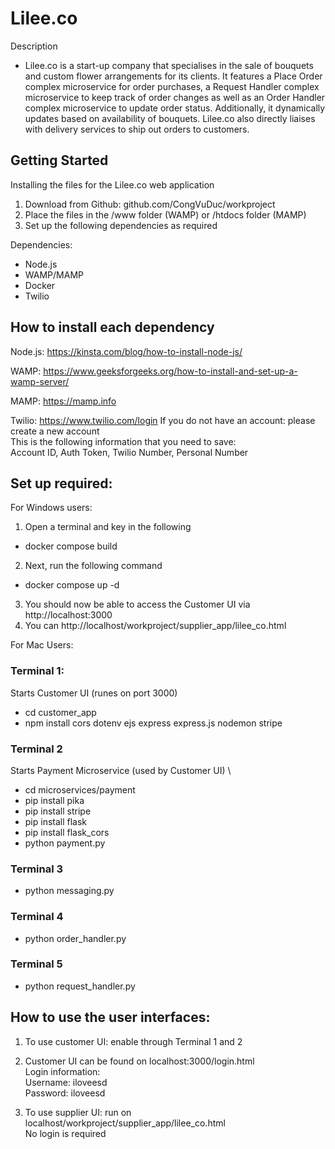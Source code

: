 # Lilee.co 


Description
- Lilee.co is a start-up company that specialises in the sale of bouquets and custom flower arrangements for its clients. It features a Place Order complex microservice for order purchases, a Request Handler complex microservice to keep track of order changes as well as an Order Handler complex microservice to update order status. Additionally, it dynamically updates based on availability of bouquets. Lilee.co also directly liaises with delivery services to ship out orders to customers.



## Getting Started
Installing the files for the Lilee.co web application
1. Download from Github: github.com/CongVuDuc/workproject
2. Place the files in the /www folder (WAMP) or /htdocs folder (MAMP)
3. Set up the following dependencies as required

Dependencies:
- Node.js
- WAMP/MAMP
- Docker
- Twilio

## How to install each dependency
Node.js:
https://kinsta.com/blog/how-to-install-node-js/

WAMP:
https://www.geeksforgeeks.org/how-to-install-and-set-up-a-wamp-server/

MAMP:
https://mamp.info

Twilio:
https://www.twilio.com/login
If you do not have an account: please create a new account \
This is the following information that you need to save: \
Account ID, Auth Token, Twilio Number, Personal Number

## Set up required:

For Windows users:
1. Open a terminal and key in the following
- docker compose build
2. Next, run the following command
- docker compose up -d
3. You should now be able to access the Customer UI via http://localhost:3000
4. You can http://localhost/workproject/supplier_app/lilee_co.html

For Mac Users:
### Terminal 1:
Starts Customer UI (runes on port 3000)
- cd customer_app
- npm install cors dotenv ejs express express.js nodemon stripe

### Terminal 2
Starts Payment Microservice (used by Customer UI) \
- cd microservices/payment
- pip install pika 
- pip install stripe 
- pip install flask 
- pip install flask_cors
- python payment.py 

### Terminal 3
- python messaging.py

### Terminal 4
- python order_handler.py

### Terminal 5
- python request_handler.py


## How to use the user interfaces:
1. To use customer UI: enable through Terminal 1 and 2
2. Customer UI can be found on localhost:3000/login.html \
Login information: \
Username: iloveesd \
Password: iloveesd 

2. To use supplier UI: run on localhost/workproject/supplier_app/lilee_co.html \
No login is required 


